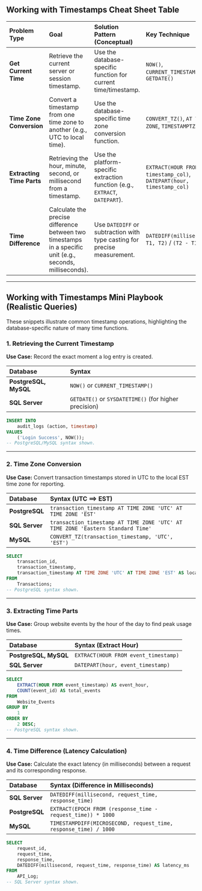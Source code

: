 ## Working with Timestamps Cheat Sheet Table

| Problem Type | Goal | Solution Pattern (Conceptual) | Key Technique |
| :--- | :--- | :--- | :--- |
| **Get Current Time** | Retrieve the current server or session timestamp. | Use the database-specific function for current time/timestamp. | `NOW()`, `CURRENT_TIMESTAMP()`, `GETDATE()` |
| **Time Zone Conversion** | Convert a timestamp from one time zone to another (e.g., UTC to local time). | Use the database-specific time zone conversion function. | `CONVERT_TZ()`, `AT TIME ZONE`, `TIMESTAMPTZ` |
| **Extracting Time Parts** | Retrieving the hour, minute, second, or millisecond from a timestamp. | Use the platform-specific extraction function (e.g., `EXTRACT`, `DATEPART`). | `EXTRACT(HOUR FROM timestamp_col)`, `DATEPART(hour, timestamp_col)` |
| **Time Difference** | Calculate the precise difference between two timestamps in a specific unit (e.g., seconds, milliseconds). | Use `DATEDIFF` or subtraction with type casting for precise measurement. | `DATEDIFF(millisecond, T1, T2)` / `(T2 - T1)` |

-----

## Working with Timestamps Mini Playbook (Realistic Queries)

These snippets illustrate common timestamp operations, highlighting the database-specific nature of many time functions.

### 1\. Retrieving the Current Timestamp

**Use Case:** Record the exact moment a log entry is created.

| Database | Syntax |
| :--- | :--- |
| **PostgreSQL, MySQL** | `NOW()` or `CURRENT_TIMESTAMP()` |
| **SQL Server** | `GETDATE()` or `SYSDATETIME()` (for higher precision) |

```sql
INSERT INTO
    audit_logs (action, timestamp)
VALUES
    ('Login Success', NOW());
-- PostgreSQL/MySQL syntax shown.
```

-----

### 2\. Time Zone Conversion

**Use Case:** Convert transaction timestamps stored in UTC to the local EST time zone for reporting.

| Database | Syntax (UTC $\implies$ EST) |
| :--- | :--- |
| **PostgreSQL** | `transaction_timestamp AT TIME ZONE 'UTC' AT TIME ZONE 'EST'` |
| **SQL Server** | `transaction_timestamp AT TIME ZONE 'UTC' AT TIME ZONE 'Eastern Standard Time'` |
| **MySQL** | `CONVERT_TZ(transaction_timestamp, 'UTC', 'EST')` |

```sql
SELECT
    transaction_id,
    transaction_timestamp,
    transaction_timestamp AT TIME ZONE 'UTC' AT TIME ZONE 'EST' AS local_est_timestamp
FROM
    Transactions;
-- PostgreSQL syntax shown.
```

-----

### 3\. Extracting Time Parts

**Use Case:** Group website events by the hour of the day to find peak usage times.

| Database | Syntax (Extract Hour) |
| :--- | :--- |
| **PostgreSQL, MySQL** | `EXTRACT(HOUR FROM event_timestamp)` |
| **SQL Server** | `DATEPART(hour, event_timestamp)` |

```sql
SELECT
    EXTRACT(HOUR FROM event_timestamp) AS event_hour,
    COUNT(event_id) AS total_events
FROM
    Website_Events
GROUP BY
    1
ORDER BY
    2 DESC;
-- PostgreSQL syntax shown.
```

-----

### 4\. Time Difference (Latency Calculation)

**Use Case:** Calculate the exact latency (in milliseconds) between a request and its corresponding response.

| Database | Syntax (Difference in Milliseconds) |
| :--- | :--- |
| **SQL Server** | `DATEDIFF(millisecond, request_time, response_time)` |
| **PostgreSQL** | `EXTRACT(EPOCH FROM (response_time - request_time)) * 1000` |
| **MySQL** | `TIMESTAMPDIFF(MICROSECOND, request_time, response_time) / 1000` |

```sql
SELECT
    request_id,
    request_time,
    response_time,
    DATEDIFF(millisecond, request_time, response_time) AS latency_ms
FROM
    API_Log;
-- SQL Server syntax shown.
```
